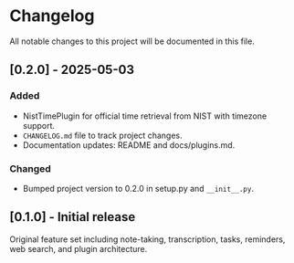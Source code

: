 # Changelog

All notable changes to this project will be documented in this file.

## [0.2.0] - 2025-05-03

### Added
- NistTimePlugin for official time retrieval from NIST with timezone support.
- `CHANGELOG.md` file to track project changes.
- Documentation updates: README and docs/plugins.md.

### Changed
- Bumped project version to 0.2.0 in setup.py and `__init__.py`.

## [0.1.0] - Initial release
Original feature set including note-taking, transcription, tasks, reminders, web search, and plugin architecture.